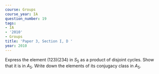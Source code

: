 ```yaml
---
course: Groups
course_year: IA
question_number: 19
tags:
- IA
- '2010'
- Groups
title: 'Paper 3, Section I, D '
year: 2010
---
```




Express the element $(123)(234)$ in $S_{5}$ as a product of disjoint cycles. Show that it is in $A_{5}$. Write down the elements of its conjugacy class in $A_{5}$.